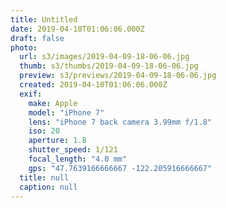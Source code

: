 ```yaml
---
title: Untitled
date: 2019-04-10T01:06:06.000Z
draft: false
photo:
  url: s3/images/2019-04-09-18-06-06.jpg
  thumb: s3/thumbs/2019-04-09-18-06-06.jpg
  preview: s3/previews/2019-04-09-18-06-06.jpg
  created: 2019-04-10T01:06:06.000Z
  exif:
    make: Apple
    model: "iPhone 7"
    lens: "iPhone 7 back camera 3.99mm f/1.8"
    iso: 20
    aperture: 1.8
    shutter_speed: 1/121
    focal_length: "4.0 mm"
    gps: "47.7639166666667 -122.205916666667"
  title: null
  caption: null
---
```

